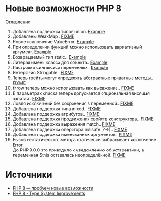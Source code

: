 Новые возможности PHP 8
=====================
[Оглавление](../../../README.md)


1. Добавлена поддержка типов union. [Example](./examples/01.php)
2. Добавлены WeakMap . [FIXME](./examples/02.php)
3. Новое исключение ValueError. [Example](./examples/03.php)
4. При определении функций можно использовать вариативный аргумент. [Example](./examples/04.php)
5. Возвращаемый тип static.. [Example](./examples/05.php)
6. Литерал имени класса для объекта.. [Example](./examples/06.php)
7. Настройки синтаксиса переменных.. [Example](./examples/07.php)
8. Интерфейс Stringable.. [FIXME](./examples/08.php)
9. Теперь трейты могут определять абстрактные приватные методы.. [FIXME](./examples/09.php)
10. throw теперь можно использовать как выражение.. [FIXME](./examples/10.php)
11. В параметрах списка теперь допускается опциональная висящая запятая.. [FIXME](./examples/11.php)
12. Ловля исключений без сохранения в переменной.. [FIXME](./examples/12.php)
13. Добавлена поддержка типа mixed.. [FIXME](./examples/13.php)
14. Добавлена поддержка атрибутов.. [FIXME](./examples/14.php)
15. Добавлена поддержка продвижения свойств конструктора.. [FIXME](./examples/15.php)
16. Добавлена поддержка выражения match.. [FIXME](./examples/16.php)
17. Добавлена поддержка оператора nullsafe (?->).. [FIXME](./examples/17.php)
18. Добавлена поддержка именованных аргументов.. [FIXME](./examples/18.php)
19. Вызов нестатического метода статически выбрасывает исключение Error.  
    До PHP 8.0.0 это приводило к уведомлению об устаревании, а переменная $this 
    оставалась неопределённой. [FIXME](./examples/19.php)


# Источники

- [PHP 8 — пробуем новые возможности](https://habr.com/ru/companies/vk/articles/525614/)
- [PHP 8 - Type System Improvements](https://www.infoq.com/articles/php-8-type-system-improvements/)
